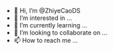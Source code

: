 - 👋 Hi, I’m @ZhiyeCaoDS
- 👀 I’m interested in ...
- 🌱 I’m currently learning ...
- 💞️ I’m looking to collaborate on ...
- 📫 How to reach me ...

<!---
ZhiyeCaoDS/ZhiyeCaoDS is a ✨ special ✨ repository because its `README.md` (this file) appears on your GitHub profile.
You can click the Preview link to take a look at your changes.
--->
